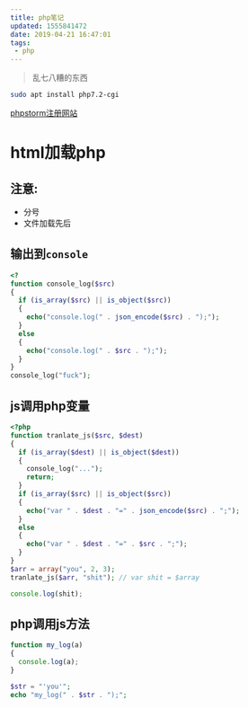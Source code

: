 ```yaml
---
title: php笔记
updated: 1555841472
date: 2019-04-21 16:47:01
tags:
 - php
---
```


> 乱七八糟的东西

```bash
sudo apt install php7.2-cgi
```

[phpstorm注册网站](idea.lanyus.com)

# html加载php

## 注意:

- 分号
- 文件加载先后

## 输出到`console`

```php
<?
function console_log($src)
{
  if (is_array($src) || is_object($src))
  {
    echo("console.log(" . json_encode($src) . ");");
  }
  else
  {
    echo("console.log(" . $src . ");");
  }
}
console_log("fuck");
```

## js调用php变量

```php
<?php
function tranlate_js($src, $dest)
{
  if (is_array($dest) || is_object($dest))
  {
    console_log("...");
    return;
  }
  if (is_array($src) || is_object($src))
  {
    echo("var " . $dest . "=" . json_encode($src) . ";");
  }
  else
  {
    echo("var " . $dest . "=" . $src . ";");
  }
}
$arr = array("you", 2, 3);
tranlate_js($arr, "shit"); // var shit = $array
```

```javascript
console.log(shit);
```

## php调用js方法

```javascript
function my_log(a)
{
  console.log(a);
}
```

```php
$str = "'you'";
echo "my_log(" . $str . ");";
```

